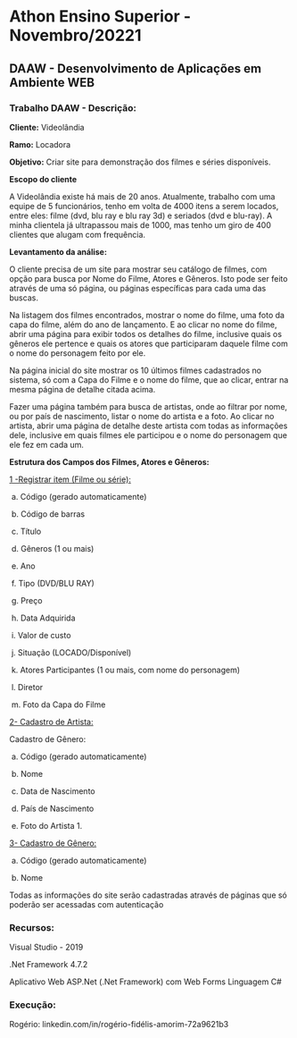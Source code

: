 # Athon Ensino Superior - Novembro/20221

## DAAW - Desenvolvimento de Aplicações em Ambiente WEB

### Trabalho DAAW - Descrição:

**Cliente:** Videolândia 

**Ramo:** Locadora

**Objetivo:** Criar site para demonstração dos filmes e séries disponíveis. 

**Escopo do cliente**

A Videolândia existe há mais de 20 anos. Atualmente, trabalho com uma equipe de 5  funcionários, tenho em volta de 4000 itens a serem locados, entre eles: filme (dvd, blu ray e blu  ray 3d) e seriados (dvd e blu-ray). A minha clientela já ultrapassou mais de 1000, mas tenho um  giro de 400 clientes que alugam com frequência. 

**Levantamento da análise:**

 O cliente precisa de um site para mostrar seu catálogo de filmes, com opção para busca por  Nome do Filme, Atores e Gêneros. Isto pode ser feito através de uma só página, ou páginas  específicas para cada uma das buscas. 

Na listagem dos filmes encontrados, mostrar o nome do filme, uma foto da capa do filme, além  do ano de lançamento. E ao clicar no nome do filme, abrir uma página para exibir todos os  detalhes do filme, inclusive quais os gêneros ele pertence e quais os atores que participaram  daquele filme com o nome do personagem feito por ele. 

Na página inicial do site mostrar os 10 últimos filmes cadastrados no sistema, só com a Capa do  Filme e o nome do filme, que ao clicar, entrar na mesma página de detalhe citada acima. 

Fazer uma página também para busca de artistas, onde ao filtrar por nome, ou por país de  nascimento, listar o nome do artista e a foto. Ao clicar no artista, abrir uma página de detalhe  deste artista com todas as informações dele, inclusive em quais filmes ele participou e o nome  do personagem que ele fez em cada um.

**Estrutura dos Campos dos Filmes, Atores e Gêneros:** 

<u>1 -Registrar item (Filme ou série):</u>

​			a. Código (gerado automaticamente) 

​			b. Código de barras 

​			c. Título 

​			d. Gêneros (1 ou mais) 

​			e. Ano 

​			f. Tipo (DVD/BLU RAY) 

​			g. Preço 

​			h. Data Adquirida 

​			i. Valor de custo 

​			j. Situação (LOCADO/Disponível)

​			k. Atores Participantes (1 ou mais, com nome do personagem) 

​			l. Diretor 

​			m. Foto da Capa do Filme 

<u>2- Cadastro de Artista:</u> 

Cadastro de Gênero:

​			a. Código (gerado automaticamente)

​			b. Nome 

​			c. Data de Nascimento 

​			d. País de Nascimento 

​			e. Foto do Artista 1. 

<u>3- Cadastro de Gênero:</u>

​			a. Código (gerado automaticamente)

​			b. Nome 

Todas as informações do site serão cadastradas através de páginas que só poderão ser acessadas  com autenticação



### Recursos:

Visual Studio - 2019

.Net Framework 4.7.2 

Aplicativo Web ASP.Net (.Net Framework) com Web Forms
Linguagem C#



### Execução:

Rogério: linkedin.com/in/rogério-fidélis-amorim-72a9621b3









